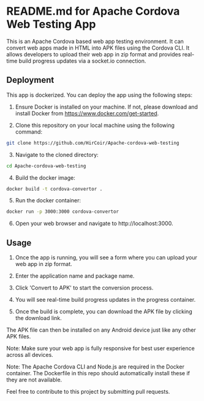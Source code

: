 # README.md for Apache Cordova Web Testing App

This is an Apache Cordova based web app testing environment. It can convert web apps made in HTML into APK files using the Cordova CLI. It allows developers to upload their web app in zip format and provides real-time build progress updates via a socket.io connection.

## Deployment

This app is dockerized. You can deploy the app using the following steps:

1. Ensure Docker is installed on your machine. If not, please download and install Docker from https://www.docker.com/get-started.

2. Clone this repository on your local machine using the following command:

```bash
git clone https://github.com/HirCoir/Apache-cordova-web-testing
```

3. Navigate to the cloned directory:

```bash
cd Apache-cordova-web-testing
```

4. Build the docker image:

```bash
docker build -t cordova-convertor .
```

5. Run the docker container:

```bash
docker run -p 3000:3000 cordova-convertor
```

6. Open your web browser and navigate to http://localhost:3000.

## Usage

1. Once the app is running, you will see a form where you can upload your web app in zip format.

2. Enter the application name and package name.

3. Click 'Convert to APK' to start the conversion process.

4. You will see real-time build progress updates in the progress container.

5. Once the build is complete, you can download the APK file by clicking the download link.

The APK file can then be installed on any Android device just like any other APK files.

Note: Make sure your web app is fully responsive for best user experience across all devices.

Note: The Apache Cordova CLI and Node.js are required in the Docker container. The Dockerfile in this repo should automatically install these if they are not available.

Feel free to contribute to this project by submitting pull requests.

